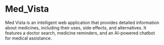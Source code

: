 # Med_Vista
Med Vista is an intelligent web application that provides detailed information about medicines, including their uses, side effects, and alternatives. It features a doctor search, medicine reminders, and an AI-powered chatbot for medical assistance.
